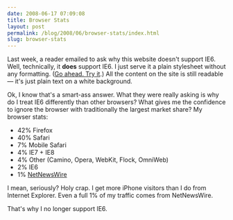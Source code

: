 ```yaml
---
date: 2008-06-17 07:09:08
title: Browser Stats
layout: post
permalink: /blog/2008/06/browser-stats/index.html
slug: browser-stats
---
```

Last week, a reader emailed to ask why this website doesn't support IE6. Well, technically, it __does__ support IE6. I just serve it a plain stylesheet without any formatting. ([Go ahead. Try it](http://clickontyler.com/?ie=yes).) All the content on the site is still readable &mdash; it's just plain text on a white background.

Ok, I know that's a smart-ass answer. What they were really asking is why do I treat IE6 differently than other browsers? What gives me the confidence to ignore the browser with traditionally the largest market share? My browser stats:

  * 42% Firefox
  * 40% Safari
  * 7% Mobile Safari
  * 4% IE7 + IE8
  * 4% Other (Camino, Opera, WebKit, Flock, OmniWeb)
  * 2% IE6
  * 1% [NetNewsWire](http://www.newsgator.com/Individuals/NetNewsWire/)

I mean, seriously? Holy crap. I get more iPhone visitors than I do from Internet Explorer. Even a full 1% of my traffic comes from NetNewsWire.

That's why I no longer support IE6.